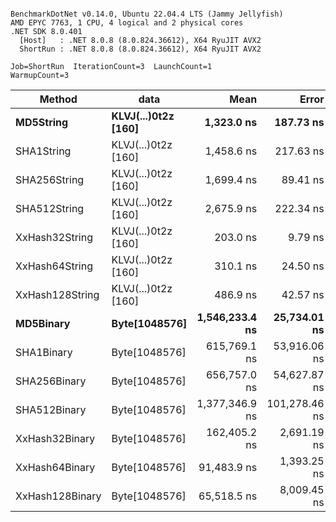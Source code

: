 ```

BenchmarkDotNet v0.14.0, Ubuntu 22.04.4 LTS (Jammy Jellyfish)
AMD EPYC 7763, 1 CPU, 4 logical and 2 physical cores
.NET SDK 8.0.401
  [Host]   : .NET 8.0.8 (8.0.824.36612), X64 RyuJIT AVX2
  ShortRun : .NET 8.0.8 (8.0.824.36612), X64 RyuJIT AVX2

Job=ShortRun  IterationCount=3  LaunchCount=1  
WarmupCount=3  

```
| Method          | data                | Mean           | Error         | StdDev      | Min            | Max            | Gen0   | Allocated |
|---------------- |-------------------- |---------------:|--------------:|------------:|---------------:|---------------:|-------:|----------:|
| **MD5String**       | **KLVJ(...)0t2z [160]** |     **1,323.0 ns** |     **187.73 ns** |    **10.29 ns** |     **1,316.4 ns** |     **1,334.9 ns** | **0.0134** |    **1128 B** |
| SHA1String      | KLVJ(...)0t2z [160] |     1,458.6 ns |     217.63 ns |    11.93 ns |     1,448.2 ns |     1,471.7 ns | 0.0153 |    1416 B |
| SHA256String    | KLVJ(...)0t2z [160] |     1,699.4 ns |      89.41 ns |     4.90 ns |     1,695.5 ns |     1,704.9 ns | 0.0210 |    1856 B |
| SHA512String    | KLVJ(...)0t2z [160] |     2,675.9 ns |     222.34 ns |    12.19 ns |     2,666.0 ns |     2,689.5 ns | 0.0381 |    3240 B |
| XxHash32String  | KLVJ(...)0t2z [160] |       203.0 ns |       9.79 ns |     0.54 ns |       202.5 ns |       203.5 ns | 0.0069 |     584 B |
| XxHash64String  | KLVJ(...)0t2z [160] |       310.1 ns |      24.50 ns |     1.34 ns |       308.6 ns |       311.1 ns | 0.0086 |     728 B |
| XxHash128String | KLVJ(...)0t2z [160] |       486.9 ns |      42.57 ns |     2.33 ns |       484.8 ns |       489.4 ns | 0.0134 |    1128 B |
| **MD5Binary**       | **Byte[1048576]**       | **1,546,233.4 ns** |  **25,734.01 ns** | **1,410.57 ns** | **1,545,382.5 ns** | **1,547,861.6 ns** |      **-** |      **41 B** |
| SHA1Binary      | Byte[1048576]       |   615,769.1 ns |  53,916.06 ns | 2,955.32 ns |   614,053.5 ns |   619,181.6 ns |      - |      49 B |
| SHA256Binary    | Byte[1048576]       |   656,757.0 ns |  54,627.87 ns | 2,994.34 ns |   654,998.3 ns |   660,214.4 ns |      - |      57 B |
| SHA512Binary    | Byte[1048576]       | 1,377,346.9 ns | 101,278.46 ns | 5,551.41 ns | 1,372,168.2 ns | 1,383,208.0 ns |      - |      89 B |
| XxHash32Binary  | Byte[1048576]       |   162,405.2 ns |   2,691.19 ns |   147.51 ns |   162,236.0 ns |   162,506.4 ns |      - |      32 B |
| XxHash64Binary  | Byte[1048576]       |    91,483.9 ns |   1,393.25 ns |    76.37 ns |    91,412.6 ns |    91,564.5 ns |      - |      32 B |
| XxHash128Binary | Byte[1048576]       |    65,518.5 ns |   8,009.45 ns |   439.03 ns |    65,229.4 ns |    66,023.7 ns |      - |      40 B |
